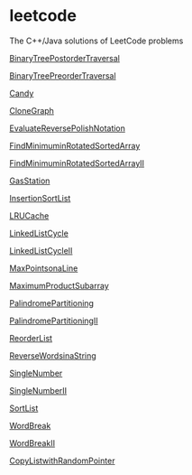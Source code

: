 leetcode
========

The C++/Java solutions of LeetCode problems

[BinaryTreePostorderTraversal](https://github.com/CalvinZhu/leetcode/blob/master/src/BinaryTreePostorderTraversal.cpp)

[BinaryTreePreorderTraversal](https://github.com/CalvinZhu/leetcode/blob/master/src/BinaryTreePreorderTraversal.cpp)

[Candy](https://github.com/CalvinZhu/leetcode/blob/master/src/Candy.java)

[CloneGraph](https://github.com/CalvinZhu/leetcode/blob/master/src/CloneGraph.cpp)

[EvaluateReversePolishNotation](https://github.com/CalvinZhu/leetcode/blob/master/src/EvaluateReversePolishNotation.java)

[FindMinimuminRotatedSortedArray](https://github.com/CalvinZhu/leetcode/blob/master/src/FindMinimuminRotatedSortedArray.java)

[FindMinimuminRotatedSortedArrayII](https://github.com/CalvinZhu/leetcode/blob/master/src/FindMinimuminRotatedSortedArrayII.cpp)

[GasStation](https://github.com/CalvinZhu/leetcode/blob/master/src/GasStation.cpp)

[InsertionSortList](https://github.com/CalvinZhu/leetcode/blob/master/src/InsertionSortList.java)

[LRUCache](https://github.com/CalvinZhu/leetcode/blob/master/src/LRUCache.cpp)

[LinkedListCycle](https://github.com/CalvinZhu/leetcode/blob/master/src/LinkedListCycle.cpp)

[LinkedListCycleII](https://github.com/CalvinZhu/leetcode/blob/master/src/LinkedListCycleII.cpp)

[MaxPointsonaLine](https://github.com/CalvinZhu/leetcode/blob/master/src/MaxPointsonaLine.cpp)

[MaximumProductSubarray](https://github.com/CalvinZhu/leetcode/blob/master/src/MaximumProductSubarray.java)

[PalindromePartitioning](https://github.com/CalvinZhu/leetcode/blob/master/src/PalindromePartitioning.cpp)

[PalindromePartitioningII](https://github.com/CalvinZhu/leetcode/blob/master/src/PalindromePartitioningII.cpp)

[ReorderList](https://github.com/CalvinZhu/leetcode/blob/master/src/ReorderList.cpp)

[ReverseWordsinaString](https://github.com/CalvinZhu/leetcode/blob/master/src/ReverseWordsinaString.java)

[SingleNumber](https://github.com/CalvinZhu/leetcode/blob/master/src/SingleNumber.cpp)

[SingleNumberII](https://github.com/CalvinZhu/leetcode/blob/master/src/SingleNumberII.cpp)

[SortList](https://github.com/CalvinZhu/leetcode/blob/master/src/SortList.cpp)

[WordBreak](https://github.com/CalvinZhu/leetcode/blob/master/src/WordBreak.cpp)

[WordBreakII](https://github.com/CalvinZhu/leetcode/blob/master/src/WordBreakII.cpp)

[CopyListwithRandomPointer](https://github.com/CalvinZhu/leetcode/blob/master/src/CopyListwithRandomPointer.cpp)
